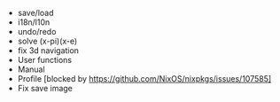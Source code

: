 * save/load
* i18n/l10n
* undo/redo
* solve (x-pi)(x-e)
* fix 3d navigation
* User functions
* Manual
* Profile [blocked by https://github.com/NixOS/nixpkgs/issues/107585]
* Fix save image
